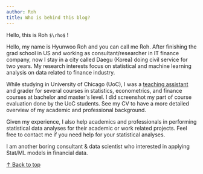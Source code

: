 ```yaml
---
author: Roh
title: Who is behind this blog?
---
```


Hello, this is Roh `$\rho$` ! 

Hello, my name is Hyunwoo Roh and you can call me Roh. After finishing the grad school in US and working as consultant/researcher in IT finance company, now I stay in a city called Daegu (Korea) doing civil service for two years. My research interests focus on statistical and machine learning analysis on data related to finance industry.

While studying in University of Chicago (UoC), I was a [teaching assistant](/teaching) and grader for several courses in statistics, econometrics, and finance courses at bachelor and master's level. I did screenshot my part of course evaluation done by the UoC students. See my CV to have a more detailed overview of my academic and professional background.

Given my experience, I also help academics and professionals in performing statistical data analyses for their academic or work related projects. Feel free to contact me if you need help for your statistical analyses.

I am another boring consultant & data scientist who interested in applying Stat/ML models in financial data. 

[&uarr; Back to top](#top)